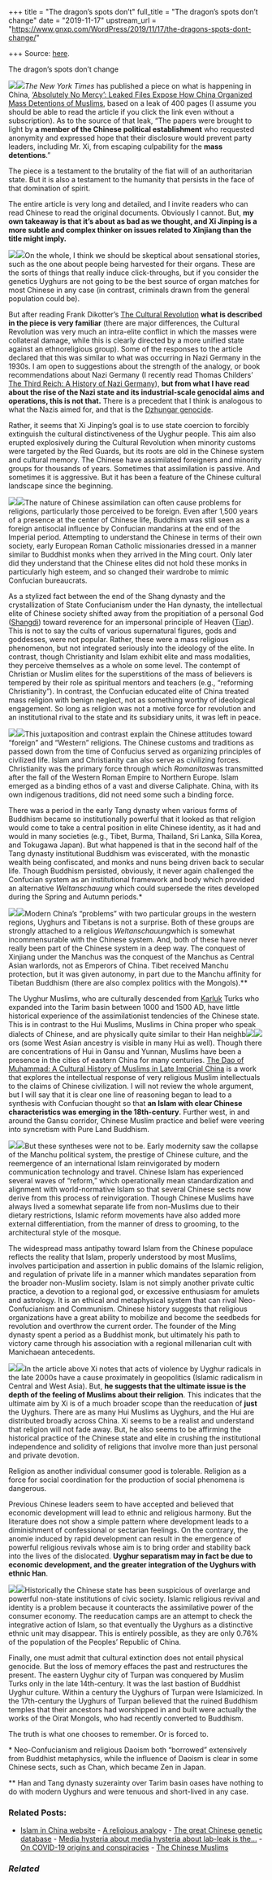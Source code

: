 +++
title = "The dragon’s spots don’t"
full_title = "The dragon’s spots don’t change"
date = "2019-11-17"
upstream_url = "https://www.gnxp.com/WordPress/2019/11/17/the-dragons-spots-dont-change/"

+++
Source: [here](https://www.gnxp.com/WordPress/2019/11/17/the-dragons-spots-dont-change/).

The dragon’s spots don’t change

*[![](https://i0.wp.com/www.gnxp.com/WordPress/wp-content/uploads/2019/08/ageofconfucianrule.jpeg?resize=182%2C277&ssl=1)![](https://i0.wp.com/www.gnxp.com/WordPress/wp-content/uploads/2019/08/ageofconfucianrule.jpeg?resize=182%2C277&ssl=1)](https://www.amazon.com/exec/obidos/ASIN/B08138BMWY/geneexpressio-20)The New York Times* has published a piece on what is happening in China, [‘Absolutely No Mercy’: Leaked Files Expose How China Organized Mass Detentions of Muslims](https://www.nytimes.com/interactive/2019/11/16/world/asia/china-xinjiang-documents.html?action=click&module=Top%20Stories&pgtype=Homepage), based on a leak of 400 pages (I assume you should be able to read the article if you click the link even without a subscription). As to the source of that leak, “The papers were brought to light by **a member of the Chinese political establishment** who requested anonymity and expressed hope that their disclosure would prevent party leaders, including Mr. Xi, from escaping culpability for the **mass detentions**.”

The piece is a testament to the brutality of the fiat will of an authoritarian state. But it is also a testament to the humanity that persists in the face of that domination of spirit.

The entire article is very long and detailed, and I invite readers who can read Chinese to read the original documents. Obviously I cannot. But, **my own takeaway is that it’s about as bad as we thought, and Xi Jinping is a more subtle and complex thinker on issues related to Xinjiang than the title might imply.**

[![](https://i0.wp.com/www.gnxp.com/WordPress/wp-content/uploads/2019/09/culturalevolution.jpeg?resize=182%2C277&ssl=1)![](https://i0.wp.com/www.gnxp.com/WordPress/wp-content/uploads/2019/09/culturalevolution.jpeg?resize=182%2C277&ssl=1)](https://www.amazon.com/exec/obidos/ASIN/1632864231/geneexpressio-20)On the whole, I think we should be skeptical about sensational stories, such as the one about people being harvested for their organs. These are the sorts of things that really induce click-throughs, but if you consider the genetics Uyghurs are not going to be the best source of organ matches for most Chinese in any case (in contrast, criminals drawn from the general population could be).

But after reading Frank Dikotter’s [The Cultural Revolution](https://www.amazon.com/exec/obidos/ASIN/1632864231/geneexpressio-20) **what is described in the piece is very familiar** (there are major differences, the Cultural Revolution was very much an intra-elite conflict in which the masses were collateral damage, while this is clearly directed by a more unified state against an ethnoreligious group). Some of the responses to the article declared that this was similar to what was occurring in Nazi Germany in the 1930s. I am open to suggestions about the strength of the analogy, or book recommendations about Nazi Germany (I recently read Thomas Childers’ [The Third Reich: A History of Nazi Germany](https://www.amazon.com/exec/obidos/ASIN/B01CO34OLQ/geneexpressio-20)), **but from what I have read about the rise of the Nazi state and its industrial-scale genocidal aims and operations, this is not that.** There is a precedent that I think is analogous to what the Nazis aimed for, and that is the [Dzhungar genocide](https://en.wikipedia.org/wiki/Dzungar_genocide).

Rather, it seems that Xi Jinping’s goal is to use state coercion to forcibly extinguish the cultural distinctiveness of the Uyghur people. This aim also erupted explosively during the Cultural Revolution when minority customs were targeted by the Red Guards, but its roots are old in the Chinese system and cultural memory. The Chinese have assimilated foreigners and minority groups for thousands of years. Sometimes that assimilation is passive. And sometimes it is aggressive. But it has been a feature of the Chinese cultural landscape since the beginning.

[![](https://i0.wp.com/www.gnxp.com/WordPress/wp-content/uploads/2019/11/daoOfMuhammad.jpeg?resize=184%2C275&ssl=1)![](https://i0.wp.com/www.gnxp.com/WordPress/wp-content/uploads/2019/11/daoOfMuhammad.jpeg?resize=184%2C275&ssl=1)](https://www.amazon.com/exec/obidos/ASIN/0674017749/geneexpressio-20)The nature of Chinese assimilation can often cause problems for religions, particularly those perceived to be foreign. Even after 1,500 years of a presence at the center of Chinese life, Buddhism was still seen as a foreign antisocial influence by Confucian mandarins at the end of the Imperial period. Attempting to understand the Chinese in terms of their own society, early European Roman Catholic missionaries dressed in a manner similar to Buddhist monks when they arrived in the Ming court. Only later did they understand that the Chinese elites did not hold these monks in particularly high esteem, and so changed their wardrobe to mimic Confucian bureaucrats.

As a stylized fact between the end of the Shang dynasty and the crystallization of State Confucianism under the Han dynasty, the intellectual elite of Chinese society shifted away from the propitiation of a personal God ([Shangdi](https://en.wikipedia.org/wiki/Shangdi)) toward reverence for an impersonal principle of Heaven ([Tian](https://en.wikipedia.org/wiki/Tian)). This is not to say the cults of various supernatural figures, gods and goddesses, were not popular. Rather, these were a mass religious phenomenon, but not integrated seriously into the ideology of the elite. In contrast, though Christianity and Islam exhibit elite and mass modalities, they perceive themselves as a whole on some level. The contempt of Christian or Muslim elites for the superstitions of the mass of believers is tempered by their role as spiritual mentors and teachers (e.g., “reforming Christianity”). In contrast, the Confucian educated elite of China treated mass religion with benign neglect, not as something worthy of ideological engagement. So long as religion was not a motive force for revolution and an institutional rival to the state and its subsidiary units, it was left in peace.

[![](https://i0.wp.com/www.gnxp.com/WordPress/wp-content/uploads/2017/08/chinaLastEmpire.jpeg?resize=182%2C276&ssl=1)![](https://i0.wp.com/www.gnxp.com/WordPress/wp-content/uploads/2017/08/chinaLastEmpire.jpeg?resize=182%2C276&ssl=1)](https://www.amazon.com/exec/obidos/ASIN/B003ZYEZ9A/geneexpressio-20)This juxtaposition and contrast explain the Chinese attitudes toward “foreign” and “Western” religions. The Chinese customs and traditions as passed down from the time of Confucius served as organizing principles of civilized life. Islam and Christianity can also serve as civilizing forces. Christianity was the primary force through which *Romanitas*was transmitted after the fall of the Western Roman Empire to Northern Europe. Islam emerged as a binding ethos of a vast and diverse Caliphate. China, with its own indigenous traditions, did not need some such a binding force.

There was a period in the early Tang dynasty when various forms of Buddhism became so institutionally powerful that it looked as that religion would come to take a central position in elite Chinese identity, as it had and would in many societies (e.g., Tibet, Burma, Thailand, Sri Lanka, Silla Korea, and Tokugawa Japan). But what happened is that in the second half of the Tang dynasty institutional Buddhism was eviscerated, with the monastic wealth being confiscated, and monks and nuns being driven back to secular life. Though Buddhism persisted, obviously, it never again challenged the Confucian system as an institutional framework and body which provided an alternative *Weltanschauung* which could supersede the rites developed during the Spring and Autumn periods.\*

[![](https://i0.wp.com/www.gnxp.com/WordPress/wp-content/uploads/2017/11/whenasiawastheworld.jpeg?resize=183%2C275&ssl=1)![](https://i0.wp.com/www.gnxp.com/WordPress/wp-content/uploads/2017/11/whenasiawastheworld.jpeg?resize=183%2C275&ssl=1)](https://www.amazon.com/exec/obidos/ASIN/B004WL4BJ4/geneexpressio-20)Modern China’s “problems” with two particular groups in the western regions, Uyghurs and Tibetans is not a surprise. Both of these groups are strongly attached to a religious *Weltanschauung*which is somewhat incommensurable with the Chinese system. And, both of these have never really been part of the Chinese system in a deep way. The conquest of Xinjiang under the Manchus was the conquest of the Manchus as Central Asian warlords, not as Emperors of China. Tibet received Manchu protection, but it was given autonomy, in part due to the Manchu affinity for Tibetan Buddhism (there are also complex politics with the Mongols).\*\*

The Uyghur Muslims, who are culturally descended from [Karluk](https://en.wikipedia.org/wiki/Karluk_languages) Turks who expanded into the Tarim basin between 1000 and 1500 AD, have little historical experience of the assimilationist tendencies of the Chinese state. This is in contrast to the Hui Muslims, Muslims in China proper who speak dialects of Chinese, and are physically quite similar to their Han neighb[![](https://i0.wp.com/www.gnxp.com/WordPress/wp-content/uploads/2017/05/chinacosmo.jpg?resize=150%2C228&ssl=1)![](https://i0.wp.com/www.gnxp.com/WordPress/wp-content/uploads/2017/05/chinacosmo.jpg?resize=150%2C228&ssl=1)](https://www.amazon.com/exec/obidos/ASIN/B003WE9C5A/geneexpressio-20)ors (some West Asian ancestry is visible in many Hui as well). Though there are concentrations of Hui in Gansu and Yunnan, Muslims have been a presence in the cities of eastern China for many centuries. [The Dao of Muhammad: A Cultural History of Muslims in Late Imperial China](https://www.amazon.com/exec/obidos/ASIN/0674017749/geneexpressio-20) is a work that explores the intellectual response of very religious Muslim intellectuals to the claims of Chinese civilization. I will not review the whole argument, but I will say that it is clear one line of reasoning began to lead to a synthesis with Confucian thought so that **an Islam with clear Chinese characteristics was emerging in the 18th-century**. Further west, in and around the Gansu corridor, Chinese Muslim practice and belief were veering into syncretism with Pure Land Buddhism.

[![](https://i0.wp.com/www.gnxp.com/WordPress/wp-content/uploads/2018/08/theideaofthemuslimworld.jpeg?resize=183%2C275&ssl=1)![](https://i0.wp.com/www.gnxp.com/WordPress/wp-content/uploads/2018/08/theideaofthemuslimworld.jpeg?resize=183%2C275&ssl=1)](https://www.amazon.com/exec/obidos/ASIN/B06XWDZGMV/geneexpressio-20)But these syntheses were not to be. Early modernity saw the collapse of the Manchu political system, the prestige of Chinese culture, and the reemergence of an international Islam reinvigorated by modern communication technology and travel. Chinese Islam has experienced several waves of “reform,” which operationally mean standardization and alignment with world-normative Islam so that several Chinese sects now derive from this process of reinvigoration. Though Chinese Muslims have always lived a somewhat separate life from non-Muslims due to their dietary restrictions, Islamic reform movements have also added more external differentiation, from the manner of dress to grooming, to the architectural style of the mosque.

The widespread mass antipathy toward Islam from the Chinese populace reflects the reality that Islam, properly understood by most Muslims, involves participation and assertion in public domains of the Islamic religion, and regulation of private life in a manner which mandates separation from the broader non-Muslim society. Islam is not simply another private cultic practice, a devotion to a regional god, or excessive enthusiasm for amulets and astrology. It is an ethical and metaphysical system that can rival Neo-Confucianism and Communism. Chinese history suggests that religious organizations have a great ability to mobilize and become the seedbeds for revolution and overthrow the current order. The founder of the Ming dynasty spent a period as a Buddhist monk, but ultimately his path to victory came through his association with a regional millenarian cult with Manichaean antecedents.

[![](https://i0.wp.com/www.gnxp.com/WordPress/wp-content/uploads/2019/11/openempire.jpeg?resize=183%2C276&ssl=1)![](https://i0.wp.com/www.gnxp.com/WordPress/wp-content/uploads/2019/11/openempire.jpeg?resize=183%2C276&ssl=1)](https://www.amazon.com/exec/obidos/ASIN/0393973743/geneexpressio-20)In the article above Xi notes that acts of violence by Uyghur radicals in the late 2000s have a cause proximately in geopolitics (Islamic radicalism in Central and West Asia). But, **he suggests that the ultimate issue is the depth of the feeling of Muslims about their religion**. This indicates that the ultimate aim by Xi is of a much broader scope than the reeducation of **just** the Uyghurs. There are as many Hui Muslims as Uyghurs, and the Hui are distributed broadly across China. Xi seems to be a realist and understand that religion will not fade away. But, he also seems to be affirming the historical practice of the Chinese state and elite in crushing the institutional independence and solidity of religions that involve more than just personal and private devotion.

Religion as another individual consumer good is tolerable. Religion as a force for social coordination for the production of social phenomena is dangerous.

Previous Chinese leaders seem to have accepted and believed that economic development will lead to ethnic and religious harmony. But the literature does not show a simple pattern where development leads to a diminishment of confessional or sectarian feelings. On the contrary, the anomie induced by rapid development can result in the emergence of powerful religious revivals whose aim is to bring order and stability back into the lives of the dislocated. **Uyghur separatism may in fact be due to economic development, and the greater integration of the Uyghurs with ethnic Han**.

[![](https://i0.wp.com/www.gnxp.com/WordPress/wp-content/uploads/2018/07/imperialchina.jpeg?resize=178%2C282&ssl=1)![](https://i0.wp.com/www.gnxp.com/WordPress/wp-content/uploads/2018/07/imperialchina.jpeg?resize=178%2C282&ssl=1)](https://www.amazon.com/exec/obidos/ASIN/0674012127/geneexpressio-20)Historically the Chinese state has been suspicious of overlarge and powerful non-state institutions of civic society. Islamic religious revival and identity is a problem because it counteracts the assimilative power of the consumer economy. The reeducation camps are an attempt to check the integrative action of Islam, so that eventually the Uyghurs as a distinctive ethnic unit may disappear. This is entirely possible, as they are only 0.76% of the population of the Peoples’ Republic of China.

Finally, one must admit that cultural extinction does not entail physical genocide. But the loss of memory effaces the past and restructures the present. The eastern Uyghur city of Turpan was conquered by Muslim Turks only in the late 14th-century. It was the last bastion of Buddhist Uyghur culture. Within a century the Uyghurs of Turpan were Islamicized. In the 17th-century the Uyghurs of Turpan believed that the ruined Buddhism temples that their ancestors had worshipped in and built were actually the works of the Oirat Mongols, who had recently converted to Buddhism.

The truth is what one chooses to remember. Or is forced to.

\* Neo-Confucianism and religious Daoism both “borrowed” extensively from Buddhist metaphysics, while the influence of Daoism is clear in some Chinese sects, such as Chan, which became Zen in Japan.

\*\* Han and Tang dynasty suzerainty over Tarim basin oases have nothing to do with modern Uyghurs and were tenuous and short-lived in any case.

### Related Posts:

- [Islam in China
  website](https://www.gnxp.com/WordPress/2009/02/07/islam-in-china-website/) - [A religious
  analogy](https://www.gnxp.com/WordPress/2007/03/28/a-religious-analogy/) - [The great Chinese genetic
  database](https://www.gnxp.com/WordPress/2020/06/18/the-great-chinese-genetic-database/) - [Media hysteria about media hysteria about lab-leak is
  the…](https://www.gnxp.com/WordPress/2021/06/01/media-hysteria-about-media-hysteria-about-lab-leak-is-the-same-thing/) - [On COVID-19 origins and
  conspiracies](https://www.gnxp.com/WordPress/2021/01/05/on-covid-19-origins-and-conspiracies/) - [The Chinese
  Muslims](https://www.gnxp.com/WordPress/2010/05/29/the-chinese-muslims/)

### *Related*

[](https://www.addtoany.com/add_to/facebook?linkurl=https%3A%2F%2Fwww.gnxp.com%2FWordPress%2F2019%2F11%2F17%2Fthe-dragons-spots-dont-change%2F&linkname=The%20dragon%E2%80%99s%20spots%20don%E2%80%99t%20change "Facebook")[](https://www.addtoany.com/add_to/twitter?linkurl=https%3A%2F%2Fwww.gnxp.com%2FWordPress%2F2019%2F11%2F17%2Fthe-dragons-spots-dont-change%2F&linkname=The%20dragon%E2%80%99s%20spots%20don%E2%80%99t%20change "Twitter")[](https://www.addtoany.com/add_to/email?linkurl=https%3A%2F%2Fwww.gnxp.com%2FWordPress%2F2019%2F11%2F17%2Fthe-dragons-spots-dont-change%2F&linkname=The%20dragon%E2%80%99s%20spots%20don%E2%80%99t%20change "Email")[](https://www.addtoany.com/share)

